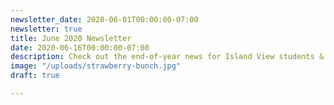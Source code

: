 ```yaml
---
newsletter_date: 2020-06-01T00:00:00-07:00
newsletter: true
title: June 2020 Newsletter
date: 2020-06-16T00:00:00-07:00
description: Check out the end-of-year news for Island View students & families!
image: "/uploads/strawberry-bunch.jpg"
draft: true

---
```

